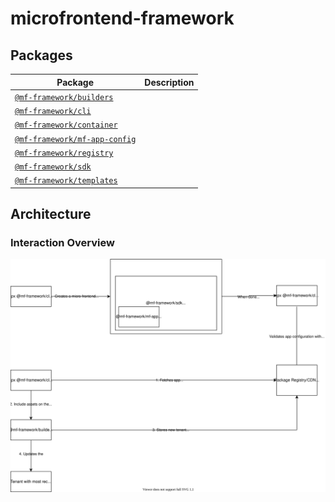 # microfrontend-framework

## Packages

| Package                                                    | Description |
| ---------------------------------------------------------- | ----------- |
| [`@mf-framework/builders`](../packages/builders)           |             |
| [`@mf-framework/cli`](../packages/cli)                     |             |
| [`@mf-framework/container`](../packages/container)         |             |
| [`@mf-framework/mf-app-config`](../packages/mf-app-config) |             |
| [`@mf-framework/registry`](../packages/registry)           |             |
| [`@mf-framework/sdk`](../packages/sdk)                     |             |
| [`@mf-framework/templates`](../packages/templates)         |             |

## Architecture

### Interaction Overview

![Microfrontend Framework](./assets/microfrontend-framework.svg)
